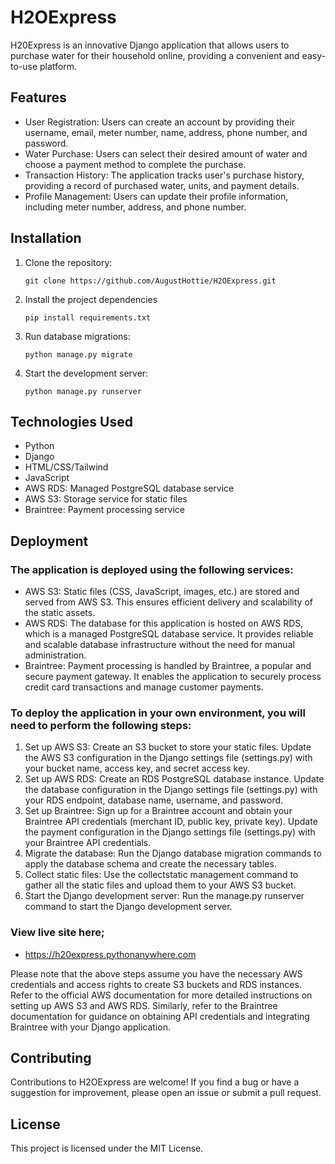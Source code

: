 # H2OExpress

H20Express is an innovative Django application that allows users to purchase water for their household online, providing a convenient and easy-to-use platform.

## Features

- User Registration: Users can create an account by providing their username, email, meter number, name, address, phone number, and password.
- Water Purchase: Users can select their desired amount of water and choose a payment method to complete the purchase.
- Transaction History: The application tracks user's purchase history, providing a record of purchased water, units, and payment details.
- Profile Management: Users can update their profile information, including meter number, address, and phone number.

## Installation

1. Clone the repository:

   ```shell
   git clone https://github.com/AugustHottie/H2OExpress.git
2. Install the project dependencies
   ```shell
   pip install requirements.txt

3. Run database migrations:
   ```shell
   python manage.py migrate
   
4. Start the development server:
   ```shell
   python manage.py runserver

## Technologies Used
- Python
- Django
- HTML/CSS/Tailwind
- JavaScript
- AWS RDS: Managed PostgreSQL database service
- AWS S3: Storage service for static files
- Braintree: Payment processing service

## Deployment 
### The application is deployed using the following services:
- AWS S3: Static files (CSS, JavaScript, images, etc.) are stored and served from AWS S3. This ensures efficient delivery and scalability of the static assets.
- AWS RDS: The database for this application is hosted on AWS RDS, which is a managed PostgreSQL database service. It provides reliable and scalable database infrastructure without the need for manual administration.
- Braintree: Payment processing is handled by Braintree, a popular and secure payment gateway. It enables the application to securely process credit card transactions and manage customer payments.

### To deploy the application in your own environment, you will need to perform the following steps:
1. Set up AWS S3: Create an S3 bucket to store your static files. Update the AWS S3 configuration in the Django settings file (settings.py) with your bucket name, access key, and secret access key.
2.  Set up AWS RDS: Create an RDS PostgreSQL database instance. Update the database configuration in the Django settings file (settings.py) with your RDS endpoint, database name, username, and password.
3.  Set up Braintree: Sign up for a Braintree account and obtain your Braintree API credentials (merchant ID, public key, private key). Update the payment configuration in the Django settings file (settings.py) with your Braintree API credentials.
4.  Migrate the database: Run the Django database migration commands to apply the database schema and create the necessary tables.
5.  Collect static files: Use the collectstatic management command to gather all the static files and upload them to your AWS S3 bucket.
6.  Start the Django development server: Run the manage.py runserver command to start the Django development server.

### View live site here;
- https://h20express.pythonanywhere.com
  
Please note that the above steps assume you have the necessary AWS credentials and access rights to create S3 buckets and RDS instances. Refer to the official AWS documentation for more detailed instructions on setting up AWS S3 and AWS RDS. Similarly, refer to the Braintree documentation for guidance on obtaining API credentials and integrating Braintree with your Django application.

## Contributing
Contributions to H2OExpress are welcome! If you find a bug or have a suggestion for improvement, please open an issue or submit a pull request.

## License
This project is licensed under the MIT License.

